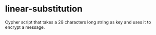 # linear-substitution
Cypher script that takes a 26 characters long string as key and uses it to encrypt a message.
